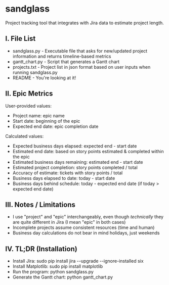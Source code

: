 # sandglass
Project tracking tool that integrates with Jira data to estimate project length.

I. File List
-------------------------
* sandglass.py - Executable file that asks for new/updated project information and returns timeline-based metrics
* gantt_chart.py - Script that generates a Gantt chart
* projects.txt - Project list in json format based on user inputs when running sandglass.py
* README - You're looking at it!

II. Epic Metrics
-------------------------
User-provided values:
* Project name: epic name
* Start date: beginning of the epic
* Expected end date: epic completion date

Calculated values:
* Expected business days elapsed: expected end - start date
* Estimated end date: based on story points estimated & completed within the epic
* Estimated business days remaining: estimated end - start date
* Estimated project completion: story points completed / total
* Accuracy of estimate: tickets with story points / total
* Business days elapsed to date: today - start date
* Business days behind schedule: today - expected end date (if today > expected end date)

III. Notes / Limitations
-------------------------
* I use "project" and "epic" interchangeably, even though *technically* they are quite different in Jira (I mean "epic" in both cases)
* Incomplete projects assume consistent resources (time and human)
* Business day calculations do not bear in mind holidays, just weekends

IV. TL;DR (Installation)
-------------------------
* Install Jira: sudo pip install jira --upgrade --ignore-installed six
* Install Matplotlib: sudo pip install matplotlib
* Run the program: python sandglass.py
* Generate the Gantt chart: python gantt_chart.py